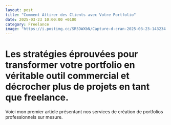 ```yaml
---
layout: post
title: "Comment Attirer des Clients avec Votre Portfolio"
date: 2025-03-23 10:00:00 +0100
category: Freelance
image: "https://i.postimg.cc/SR5DWXbN/Capture-d-cran-2025-03-23-143234.png"
---
```


# Les stratégies éprouvées pour transformer votre portfolio en véritable outil commercial et décrocher plus de projets en tant que freelance.

Voici mon premier article présentant nos services de création de portfolios professionnels sur mesure.
